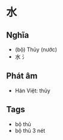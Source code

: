 # 水

## Nghĩa
* (bộ) Thủy (nước)
* 水 氵

## Phát âm
* Hán Việt: thủy

## Tags
* bộ thủ
* bộ thủ 3 nét

<script>window.HANZI_FIELD='水';</script>
